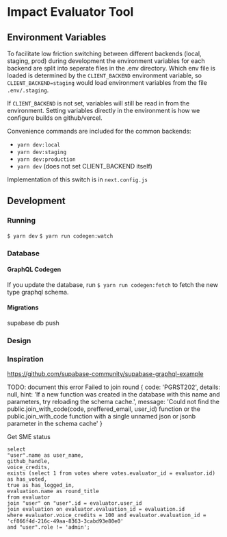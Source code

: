 # Impact Evaluator Tool

## Environment Variables

To facilitate low friction switching between different backends (local, staging, prod) during development the environment variables for each backend are split into seperate files in the .env directory. Which env file is loaded is determined by the `CLIENT_BACKEND` environment variable, so `CLIENT_BACKEND=staging` would load environment variables from the file `.env/.staging`.

If `CLIENT_BACKEND` is not set, variables will still be read in from the environment. Setting variables directly in the environment is how we configure builds on github/vercel.

Convenience commands are included for the common backends:

- `yarn dev:local`
- `yarn dev:staging`
- `yarn dev:production`
- `yarn dev` (does not set CLIENT_BACKEND itself)

Implementation of this switch is in `next.config.js`

## Development

### Running

`$ yarn dev`
`$ yarn run codegen:watch`

### Database

#### GraphQL Codegen

If you update the database, run `$ yarn run codegen:fetch` to fetch the new type graphql schema.

#### Migrations

supabase db push

### Design

### Inspiration

https://github.com/supabase-community/supabase-graphql-example

TODO: document this error
Failed to join round {
code: 'PGRST202',
details: null,
hint: 'If a new function was created in the database with this name and parameters, try reloading the schema cache.',
message: 'Could not find the public.join_with_code(code, preffered_email, user_id) function or the public.join_with_code function with a single unnamed json or jsonb parameter in the schema cache'
}

Get SME status

```
select
"user".name as user_name,
github_handle,
voice_credits,
exists (select 1 from votes where votes.evaluator_id = evaluator.id) as has_voted,
true as has_logged_in,
evaluation.name as round_title
from evaluator
join "user" on "user".id = evaluator.user_id
join evaluation on evaluator.evaluation_id = evaluation.id
where evaluator.voice_credits = 100 and evaluator.evaluation_id = 'cf866f4d-216c-49aa-8363-3cabd93e80e0'
and "user".role != 'admin';
```
